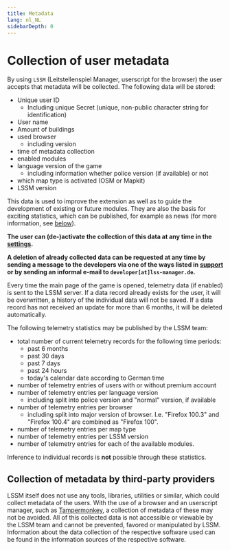 ```yaml
---
title: Metadata
lang: nl_NL
sidebarDepth: 0
---
```


# Collection of user metadata

By using `LSSM` (Leitstellenspiel Manager, userscript for the browser) the user accepts that metadata will be collected. The following data will be stored:
* Unique user ID
  * Including unique Secret (unique, non-public character string for identification)
* User name
* Amount of buildings
* used browser
  * including version
* time of metadata collection
* enabled modules
* language version of the game
  * including information whether police version (if available) or not
* which map type is activated (OSM or Mapkit)
* LSSM version

This data is used to improve the extension as well as to guide the development of existing or future modules.
They are also the basis for exciting statistics, which can be published, for example as news (for more information, see [below](#collection-of-metadata-by-third-party-providers)).

**The user can (de-)activate the collection of this data at any time in the [settings](settings.md).**

**A deletion of already collected data can be requested at any time by sending a message to the developers via one of the ways listed in [support](support.md) or by sending an informal e-mail to `developer[at]lss-manager.de`.**

Every time the main page of the game is opened, telemetry data (if enabled) is sent to the LSSM server.
If a data record already exists for the user, it will be overwritten, a history of the individual data will not be saved.
If a data record has not received an update for more than 6 months, it will be deleted automatically.

The following telemetry statistics may be published by the LSSM team:
* total number of current telemetry records for the following time periods:
  * past 6 months
  * past 30 days
  * past 7 days
  * past 24 hours
  * today's calendar date according to German time
* number of telemetry entries of users with or without premium account
* number of telemetry entries per language version
  * including split into police version and "normal" version, if available
* number of telemetry entries per browser
  * including split into major version of browser. I.e. "Firefox 100.3" and "Firefox 100.4" are combined as "Firefox 100".
* number of telemetry entries per map type
* number of telemetry entries per LSSM version
* number of telemetry entries for each of the available modules.

Inference to individual records is **not** possible through these statistics.

## Collection of metadata by third-party providers

LSSM itself does not use any tools, libraries, utilities or similar, which could collect metadata of the users.
With the use of a browser and an userscript manager, such as [Tampermonkey](https://tampermonkey.net), a collection of metadata of these may not be avoided.
All of this collected data is not accessible or viewable by the LSSM team and cannot be prevented, favored or manipulated by LSSM.
Information about the data collection of the respective software used can be found in the information sources of the respective software.
